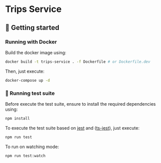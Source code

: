 # Trips Service

## 📄 Getting started

### Running with Docker

Build the docker image using:

```bash
docker build -t trips-service . -f Dockerfile # or Dockerfile.dev
```

Then, just execute:

```bash
docker-compose up -d
```

### 🧪 Running test suite

Before execute the test suite, ensure to install the required dependencies using:

```bash
npm install
```

To execute the test suite based on [jest](https://jestjs.io/) and ([ts-jest](https://github.com/kulshekhar/ts-jest)), just execute:

```bash
npm run test
```

To run on watching mode:

```bash
npm run test:watch
```
